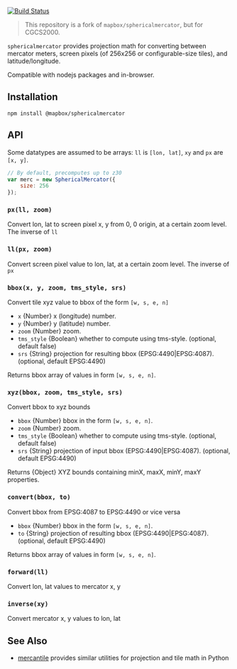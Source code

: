 [![Build Status](https://secure.travis-ci.org/mapbox/node-sphericalmercator.svg?branch=master)](http://travis-ci.org/mapbox/node-sphericalmercator)

> This repository is a fork of `mapbox/sphericalmercator`, but for CGCS2000.

`sphericalmercator` provides projection math for converting between
mercator meters, screen pixels (of 256x256 or configurable-size tiles), and
latitude/longitude.

Compatible with nodejs packages and in-browser.

## Installation

`npm install @mapbox/sphericalmercator`

## API

Some datatypes are assumed to be arrays: `ll` is `[lon, lat]`, `xy` and `px` are
`[x, y]`.

```javascript
// By default, precomputes up to z30
var merc = new SphericalMercator({
    size: 256
});
```

### `px(ll, zoom)`

Convert lon, lat to screen pixel x, y from 0, 0 origin, at a certain zoom level.
The inverse of `ll`

### `ll(px, zoom)`

Convert screen pixel value to lon, lat, at a certain zoom level. The inverse
of `px`

### `bbox(x, y, zoom, tms_style, srs)`

Convert tile xyz value to bbox of the form `[w, s, e, n]`

* `x` {Number} x (longitude) number.
* `y` {Number} y (latitude) number.
* `zoom` {Number} zoom.
* `tms_style` {Boolean} whether to compute using tms-style. (optional, default false)
* `srs` {String} projection for resulting bbox (EPSG:4490|EPSG:4087). (optional, default EPSG:4490)

Returns bbox array of values in form `[w, s, e, n]`.

### `xyz(bbox, zoom, tms_style, srs)`

Convert bbox to xyz bounds

* `bbox` {Number} bbox in the form `[w, s, e, n]`.
* `zoom` {Number} zoom.
* `tms_style` {Boolean} whether to compute using tms-style. (optional, default false)
* `srs` {String} projection of input bbox (EPSG:4490|EPSG:4087). (optional, default EPSG:4490)

Returns {Object} XYZ bounds containing minX, maxX, minY, maxY properties.

### `convert(bbox, to)`

Convert bbox from EPSG:4087 to EPSG:4490 or vice versa

* `bbox` {Number} bbox in the form `[w, s, e, n]`.
* `to` {String} projection of resulting bbox (EPSG:4490|EPSG:4087). (optional, default EPSG:4490)

Returns bbox array of values in form `[w, s, e, n]`.

### `forward(ll)`

Convert lon, lat values to mercator x, y

### `inverse(xy)`

Convert mercator x, y values to lon, lat

## See Also

* [mercantile](https://github.com/sgillies/mercantile) provides similar utilities for projection and tile math in Python
